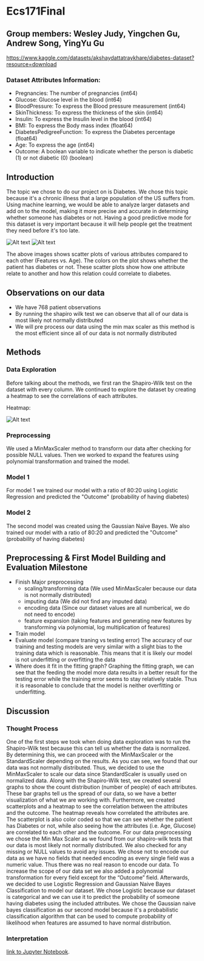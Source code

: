# Ecs171Final 
## Group members: Wesley Judy, Yingchen Gu, Andrew Song, YingYu Gu
https://www.kaggle.com/datasets/akshaydattatraykhare/diabetes-dataset?resource=download

### Dataset Attributes Information:
* Pregnancies: The number of pregnancies  (int64)
* Glucose: Glucose level in the blood (int64)
* BloodPressure: To express the Blood pressure measurement (int64)
* SkinThickness: To express the thickness of the skin (int64)
* Insulin: To express the Insulin level in the blood (int64)
* BMI: To express the Body mass index (float64)
* DiabetesPedigreeFunction: To express the Diabetes percentage (float64)
* Age: To express the age (int64)
* Outcome: A boolean variable to indicate whether the person is diabetic (1) or not diabetic (0) (boolean)

## Introduction
The topic we chose to do our project on is Diabetes. We chose this topic because it's a chronic illness that a large population of the US suffers from. Using machine learning, we would be able to analyze larger datasets and add on to the model, making it more precise and accurate in determining whether someone has diabetes or not. Having a good predictive mode for this dataset is very important because it will help people get the treatment they need before it's too late. 

![Alt text](https://cdn.discordapp.com/attachments/272048987295580171/1049100940852072568/image.png)
![Alt text](https://cdn.discordapp.com/attachments/272048987295580171/1049100954248683591/image.png)

The above images shows scatter plots of various attributes compared to each other (Features vs. Age). The colors on the plot shows whether the patient has diabetes or not. These scatter plots show how one attribute relate to another and how this relation could correlate to diabetes. 
## Observations on our data
*  We have 768 patient observations
*  By running the shapiro wilk test we can observe that all of our data is most likely not normally distributed
*  We will pre process our data using the min max scaler as this method is the most efficient since all of our data is not normally distributed
## Methods
### Data Exploration
Before talking about the methods, we first ran the Shapiro-Wilk test on the dataset with every column. We continued to explore the dataset by creating a heatmap to see the correlations of each attributes. 

Heatmap:

![Alt text](https://cdn.discordapp.com/attachments/272048987295580171/1049107942009491537/image.png)

### Preprocessing
We used a MinMaxScaler method to transform our data after checking for possible NULL values. Then we worked to expand the features using polynomial transformation and trained the model.
### Model 1
For model 1 we trained our model with a ratio of 80:20 using Logistic Regression and predicted the "Outcome" (probability of having diabetes)
### Model 2
The second model was created using the Gaussian Naïve Bayes. We also trained our model with a ratio of 80:20 and predicted the "Outcome" (probability of having diabetes)

## Preprocessing & First Model Building and Evaluation Milestone
* Finish Major preprocessing
    * scaling/transforming data (We used MinMaxScaler because our data is not normally distributed)
    * imputing data (We did not find any imputed data)
    * encoding data (Since our dataset values are all numberical, we do not need to encode)
    * feature expansion (taking features and generating new features by transforming via polynomial, log multiplication of features)
* Train model
* Evaluate model (compare traning vs testing error)
The accuracy of our training and testing models are very similar with a slight bias to the training data which is reasonable. This means that it is likely our model is not underfitting or overfitting the data
* Where does it fit in the fitting graph?
Graphing the fitting graph, we can see that the feeding the model more data results in a better result for the testing error while the training error seems to stay relatively stable. Thus it is reasonable to conclude that the model is neither overfitting or underfitting.

## Discussion
### Thought Process
One of the first steps we took when doing data exploration was to run the Shapiro-Wilk test because this can tell us whether the data is normalized. By determining this, we can proceed with the MinMaxScaler or the StandardScaler depending on the results. As you can see, we found that our data was not normally distributed. Thus, we decided to use the MinMaxScaler to scale our data since StandardScaler is usually used on normalized data. Along with the Shapiro-Wilk test, we created several graphs to show the count distribution (number of people) of each attributes. These bar graphs tell us the spread of our data, so we have a better visualization of what we are working with. Furthermore, we created scatterplots and a heatmap to see the correlation between the attributes and the outcome. The heatmap reveals how correlated the attributes are. The scatterplot is also color coded so that we can see whether the patient has Diabetes or not, while also seeing how the attributes (i.e. Age, Glucose) are correlated to each other and the outcome. 
For our data preprocessing we chose the Min Max Scaler as we found from our shapiro-wilk tests that our data is most likely not normally distributed. We also checked for any missing or NULL values to avoid any issues. We chose not to encode our data as we have no fields that needed encoding as every single field was a numeric value. Thus there was no real reason to encode our data. To increase the scope of our data set we also added a polynomial transformation for every field except for the “Outcome” field.
Afterwards, we decided to use Logistic Regression and Gaussian Naive Bayes Classification to model our dataset. We chose Logistic because our dataset is categorical and we can use it to predict the probability of someone having diabetes using the included attributes. We chose the Gaussian naive bayes classification as our second model because it's a probabilistic classification algorithm that can be used to compute probability of likelihood when features are assumed to have normal distribution.
### Interpretation


[link to Jupyter Notebook](./diabetes.ipynb).
